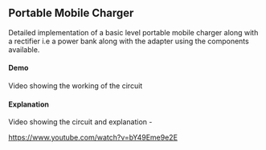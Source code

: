 ## Portable Mobile Charger
Detailed implementation of a basic level portable mobile charger along with a rectifier i.e a power bank along with the adapter using the components available.

#### Demo 
Video showing the working of the circuit

#### Explanation
Video showing the circuit and explanation -

https://www.youtube.com/watch?v=bY49Eme9e2E
